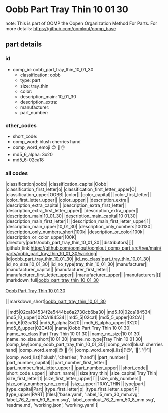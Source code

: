 # Oobb Part Tray Thin 10 01 30  

note: This is part of OOMP the Oopen Organization Method For Parts. For more details: https://github.com/oomlout/oomp_base

##  part details





### id
* oomp_id: oobb_part_tray_thin_10_01_30
  * classification: oobb
  * type: part
  * size: tray_thin
  * color: 
  * description_main: 10_01_30
  * description_extra: 
  * manufacturer: 
  * part_number: 

### other_codes
* short_code: 
* oomp_word: blush cherries hand
* oomp_word_emoji :blush: :cherries: :hand:
* md5_6_alpha: 3x20
* md5_6: 02ca18

### all codes 
|classification|oobb|
|classification_capital|Oobb|
|classification_first_letter|o|
|classification_first_letter_upper|O|
|classification_upper|OOBB|
|color||
|color_capital||
|color_first_letter||
|color_first_letter_upper||
|color_upper||
|description_extra||
|description_extra_capital||
|description_extra_first_letter||
|description_extra_first_letter_upper||
|description_extra_upper||
|description_main|10_01_30|
|description_main_capital|10 01.30|
|description_main_first_letter|1|
|description_main_first_letter_upper|1|
|description_main_upper|10_01_30|
|description_only_numbers|100130|
|description_only_numbers_short|100k|
|description_or_color|100k|
|description_or_color_upper|100K|
|directory|parts/oobb_part_tray_thin_10_01_30|
|distributors|[]|
|github_link|https://github.com/oomlout/oomlout_oomp_part_src/tree/main/parts/oobb_part_tray_thin_10_01_30/working|
|id|oobb_part_tray_thin_10_01_30|
|id_no_class|part_tray_thin_10_01_30|
|id_no_size|10_01_30|
|id_no_type|tray_thin_10_01_30|
|manufacturer||
|manufacturer_capital||
|manufacturer_first_letter||
|manufacturer_first_letter_upper||
|manufacturer_upper||
|manufacturers|[]|
|markdown_full|[oobb_part_tray_thin_10_01_30](https://github.com/oomlout/oomlout_oomp_part_src/tree/main/parts/oobb_part_tray_thin_10_01_30/working)<br>[](https://github.com/oomlout/oomlout_oomp_part_src/tree/main/parts/oobb_part_tray_thin_10_01_30/working)<br>[Oobb Part Tray Thin 10 01 30](https://github.com/oomlout/oomlout_oomp_part_src/tree/main/parts/oobb_part_tray_thin_10_01_30/working)<br><br>|
|markdown_short|[oobb_part_tray_thin_10_01_30](https://github.com/oomlout/oomlout_oomp_part_src/tree/main/parts/oobb_part_tray_thin_10_01_30/working)<br><br>|
|md5|02ca184534f2e5444be6a2730cb6ba30|
|md5_10|02ca184534|
|md5_10_upper|02CA184534|
|md5_5|02ca1|
|md5_5_upper|02CA1|
|md5_6|02ca18|
|md5_6_alpha|3x20|
|md5_6_alpha_upper|3X20|
|md5_6_upper|02CA18|
|name|Oobb Part Tray Thin 10 01 30|
|name_no_class|Part Tray Thin 10 01 30|
|name_no_size|10 01 30|
|name_no_size_short|10 01 30|
|name_no_type|Tray Thin 10 01 30|
|oomp_key|oomp_oobb_part_tray_thin_10_01_30|
|oomp_word|blush cherries hand|
|oomp_word_emoji|:blush: :cherries: :hand:|
|oomp_word_emoji_list|[':blush:', ':cherries:', ':hand:']|
|oomp_word_list|['blush', 'cherries', 'hand']|
|part_number||
|part_number_capital||
|part_number_first_letter||
|part_number_first_letter_upper||
|part_number_upper||
|short_code||
|short_code_upper||
|short_name||
|size|tray_thin|
|size_capital|Tray Thin|
|size_first_letter|t|
|size_first_letter_upper|T|
|size_only_numbers||
|size_only_numbers_no_zeros||
|size_upper|TRAY_THIN|
|type|part|
|type_capital|Part|
|type_first_letter|p|
|type_first_letter_upper|P|
|type_upper|PART|
|files|['base.yaml', 'label_15_mm_30_mm.svg', 'label_76_2_mm_50_8_mm.svg', 'label_oomlout_76_2_mm_50_8_mm.svg', 'readme.md', 'working.json', 'working.yaml']|
